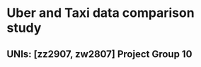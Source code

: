 # Uber and Taxi data comparison study
## UNIs: [zz2907, zw2807]               Project Group 10
### 

